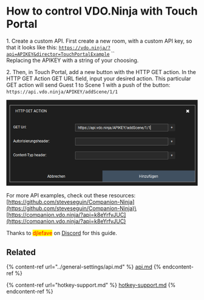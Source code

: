 # How to control VDO.Ninja with Touch Portal

1\. Create a custom API. First create a new room, with a custom API key, so that it looks like this: [`https://vdo.ninja/?api=APIKEY&director=TouchPortalExample`](https://vdo.ninja/?api=APIKEY\&director=TouchPortalExample) `` \
Replacing the APIKEY with a string of your choosing.&#x20;

2\. Then, in Touch Portal, add a new button with the HTTP GET action. In the HTTP GET Action GET URL field, input your desired action. This particular GET action will send Guest 1 to Scene 1 with a push of the button:\
`https://api.vdo.ninja/APIKEY/addScene/1/1`

![](<../.gitbook/assets/image (109).png>)

For more API examples, check out these resources:\
[https://github.com/steveseguin/Companion-Ninja](https://github.com/steveseguin/Companion-Ninja)\
[https://companion.vdo.ninja/?api=k8eYrfvJUC](https://companion.vdo.ninja/?api=k8eYrfvJUC)

Thanks to <mark style="color:red;">djlefave</mark> on [Discord](https://discord.vdo.ninja) for this guide.

## Related

{% content-ref url="../general-settings/api.md" %}
[api.md](../general-settings/api.md)
{% endcontent-ref %}

{% content-ref url="hotkey-support.md" %}
[hotkey-support.md](hotkey-support.md)
{% endcontent-ref %}
